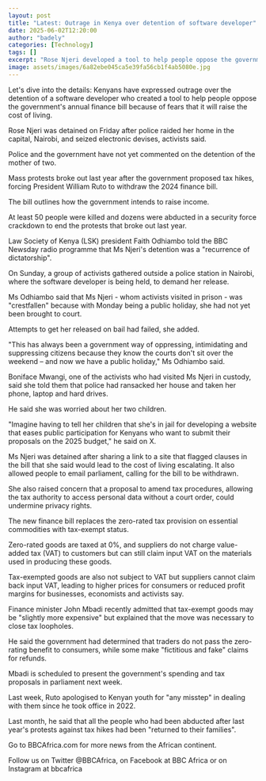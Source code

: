```yaml
---
layout: post
title: "Latest: Outrage in Kenya over detention of software developer"
date: 2025-06-02T12:20:00
author: "badely"
categories: [Technology]
tags: []
excerpt: "Rose Njeri developed a tool to help people oppose the government's finance bill."
image: assets/images/6a82ebe045ca5e39fa56cb1f4ab5080e.jpg
---
```


Let's dive into the details: Kenyans have expressed outrage over the detention of a software developer who created a tool to help people oppose the government's annual finance bill because of fears that it will raise the cost of living.

Rose Njeri was detained on Friday after police raided her home in the capital, Nairobi, and seized electronic devises, activists said. 

Police and the government have not yet commented on the detention of the mother of two.

Mass protests broke out last year after the government proposed tax hikes, forcing President William Ruto to withdraw the 2024 finance bill.

The bill outlines how the government intends to raise income.

At least 50 people were killed and dozens were abducted in a security force crackdown to end the protests that broke out last year.

Law Society of Kenya (LSK) president Faith Odhiambo told the BBC Newsday radio programme that Ms Njeri's detention was a "recurrence of dictatorship".

On Sunday, a group of activists gathered outside a police station in Nairobi, where the software developer is being held, to demand her release.

 Ms Odhiambo said that Ms Njeri - whom activists visited in prison - was "crestfallen" because with Monday being a public holiday, she had not yet been brought to court.

Attempts to get her released on bail had failed, she added.  

"This has always been a government way of oppressing, intimidating and suppressing citizens because they know the courts don't sit over the weekend – and now we have a public holiday," Ms Odhiambo said. 

Boniface Mwangi, one of the activists who had visited Ms Njeri in custody, said she told them that police had ransacked her house and taken her phone, laptop and hard drives.

He said she was worried about her two children.

"Imagine having to tell her children that she's in jail for developing a website that eases public participation for Kenyans who want to submit their proposals on the 2025 budget," he said on X.

Ms Njeri was detained after sharing a link to a site that flagged clauses in the bill that she said would lead to the cost of living escalating. It also allowed people to email parliament, calling for the bill to be withdrawn.

She also raised concern that a proposal to amend tax procedures, allowing the tax authority to access personal data without a court order, could undermine privacy rights. 

The new finance bill replaces the zero-rated tax provision on essential commodities with tax-exempt status. 

Zero-rated goods are taxed at 0%, and suppliers do not charge value-added tax (VAT) to customers but can still claim input VAT on the materials used in producing these goods. 

Tax-exempted goods are also not subject to VAT but suppliers cannot claim back input VAT, leading to higher prices for consumers or reduced profit margins for businesses, economists and activists say.

Finance minister John Mbadi recently admitted that tax-exempt goods may be "slightly more expensive" but explained that the move was necessary to close tax loopholes.

He said the government had determined that traders do not pass the zero-rating benefit to consumers, while some make "fictitious and fake" claims for refunds.

Mbadi is scheduled to present the government's spending and tax proposals  in parliament next week.

Last week, Ruto apologised to Kenyan youth for "any misstep" in dealing with them since he took office in 2022. 

Last month, he said that all the people who had been abducted after last year's protests against tax hikes had been "returned to their families".

Go to BBCAfrica.com for more news from the African continent.

Follow us on Twitter @BBCAfrica, on Facebook at BBC Africa or on Instagram at bbcafrica

